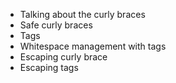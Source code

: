 - Talking about the curly braces
- Safe curly braces
- Tags
- Whitespace management with tags
- Escaping curly brace
- Escaping tags
